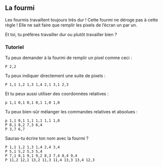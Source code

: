 ## La fourmi

Les fourmis travaillent toujours très dur ! Cette fourmi ne déroge pas à cette règle !
Elle ne sait faire que remplir les pixels de l’écran un par un.

Et toi, tu préfères travailler dur ou plutôt travailler bien ?

### Tutoriel

Tu peux demander à la fourmi de remplir un pixel comme ceci :

```
P 2,2
```

Tu peux indiquer directement une suite de pixels :

```
P 1,1 1,2 1,3 1,4 2,1 3,1 2,3
```

Et tu peux aussi utiliser des coordonnées relatives :

```
p 1,1 0,1 0,1 0,1 1,0 1,0
```

Tu peux bien-sûr mélanger les commandes relatives et absolues :
```
p 1,1 0,1 1,1 1,1 1,1 1,0
P 8,1 8,2 7,3 6,4
P 3,7 6,7
```

Sauras-tu écrire ton nom avec la fourmi ?

```
P 1,1 1,2 1,3 1,4 2,4 3,4
P 5,1 5,2 5,3 5,4
P 7,1 8,1 9,1 9,2 8,3 7,4 8,4 9,4
P 11,2 12,1 13,2 11,3 11,4 13,3 13,4 12,3
```
